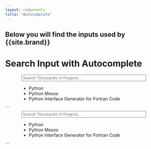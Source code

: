 ```yaml
---
layout: components
title: "Autocomplete"
---
```


## Below you will find the inputs used by {{site.brand}}

# Search Input with Autocomplete
<div class="banner large">
  <div class="banner-content">
    <div style="margin: 0 auto; position: relative; width: 400px;">
      <input placeholder="Search Thousands of Projects..." type="search" style="width: 100%" aria-label="search">
      <ul class="autocomplete">
        <li>
          <a>
            <i class="icon icon-search"></i>
            <span>Python</span>
          </a>
        </li>
        <li>
          <a>
            <i class="icon icon-search"></i>
            <span>Python Mesos</span>
          </a>
        </li>
        <li>
          <a>
            <i class="icon icon-search"></i>
            <span>Python Interface Generator for Fortran Code</span>
          </a>
        </li>
      </ul>
    </div>
  </div>
</div>
```
<div class="banner">
  <div class="banner-content">
    <div style="margin: 0 auto; width: 400px;">
      <input placeholder="Search Thousands of Projects..." type="search" style="width: 100%" aria-label="search">
      <ul class="autocomplete">
        <li>
          <a>
            <i class="icon icon-search"></i>
            <span>Python</span>
          </a>
        </li>
        <li>
          <a>
            <i class="icon icon-search"></i>
            <span>Python Mesos</span>
          </a>
        </li>
        <li>
          <a>
            <i class="icon icon-search"></i>
            <span>Python Interface Generator for Fortran Code</span>
          </a>
        </li>
      </ul>
    </div>
  </div>
</div>
```
